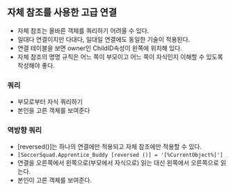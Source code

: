 ## 자체 참조를 사용한 고급 연결

- 자체 참조는 올바른 객체를 쿼리하기 어려울 수 있다.
- 일대다 연결이지만 다대다, 일대일 연결에도 동일한 기술이 적용된다.
- 연결 테이블을 보면 owner인 ChildID속성이 왼쪽에 위치해 있다.
- 자체 참조의 명명 규칙은 어느 쪽이 부모이고 어느 쪽이 자식인지 이해할 수 있도록 작성해야 좋다.



### 쿼리

- 부모로부터 자식 쿼리하기
- 본인을 고른 객체를 보여준다



### 역방향 쿼리

- [reversed()]는 하나의 연결에만 적용되고 자체 참조에만 적용할 수 있다.
- `[SoccerSquad.Apprentice_Buddy [reversed ()] = '[%CurrentObject%]']`
- 연결을 오른쪽에서 왼쪽으로(부모에서 자식으로) 읽는 대신 왼쪽에서 오른쪽으로 읽는다.
- 본인이 고른 객체를 보여준다.